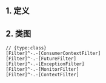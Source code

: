 ## 1. 定义

## 2. 类图

```yuml
// {type:class}
[Filter]^-.-[ConsumerContextFilter]
[Filter]^-.-[FutureFilter]
[Filter]^-.-[ExceptionFilter]
[Filter]^-.-[MonitorFilter]
[Filter]^-.-[ContextFilter]
```